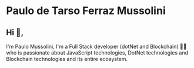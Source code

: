 # Paulo de Tarso Ferraz Mussolini

## Hi 👋, 
I'm Paulo Mussolini, I'm a Full Stack developer (dotNet and Blockchain) 👨‍💻 who is passionate about JavaScript technologies, DotNet technologies and Blockchain technologies and its entire ecosystem. 


